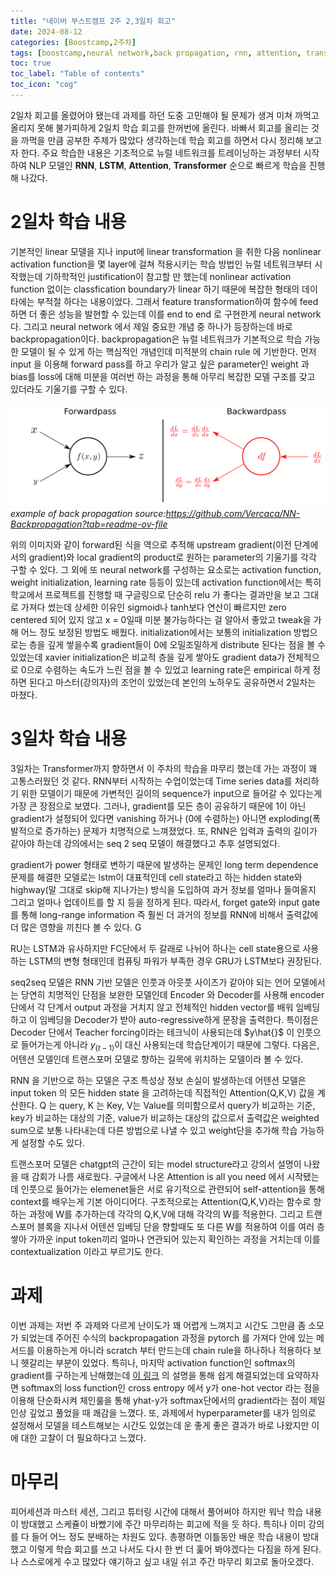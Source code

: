 ```yaml
---
title: "네이버 부스트캠프 2주 2,3일차 회고"
date: 2024-08-12
categories: [Boostcamp,2주차]
tags: [boostcamp,neural network,back propagation, rnn, attention, transformer]
toc: true
toc_label: "Table of contents"
toc_icon: "cog"
---
```


2일차 회고를 올렸어야 됐는데 과제를 하던 도중 고민해야 될 문제가 생겨 미쳐 까먹고 올리지 못해 불가피하게 2일치 학습 회고를 한꺼번에 올린다. 바빠서 회고를 올리는 것을 까먹을 만큼 공부한 주제가 많았다 생각하는데 학습 회고를 하면서 다시 정리해 보고자 한다.
주요 학습한 내용은 기초적으로 뉴럴 네트워크를 트레이닝하는 과정부터 시작하여 NLP 모델인 **RNN**, **LSTM**, **Attention**, **Transformer** 순으로 빠르게 학습을 진행해 나갔다.

# 2일차 학습 내용

기본적인 linear 모델을 지나 input에 linear transformation 을 취한 다음 nonlinear activation function을 몇 layer에 걸쳐 적용시키는 학습 방법인 뉴럴 네트워크부터 시작했는데 기하학적인 justification이 참고할 만 했는데 nonlinear activation function
없이는 classfication boundary가 linear 하기 때문에 복잡한 형태의 데이타에는 부적절 하다는 내용이었다. 그래서 feature transformation하여 함수에 feed하면 더 좋은 성능을 발현할 수 있는데 이를 end to end 로 구현한게 neural network다. 그리고 neural network
에서 제일 중요한 개념 중 하나가 등장하는데 바로 backpropagation이다. backpropagation은 뉴럴 네트워크가 기본적으로 학습 가능한 모델이 될 수 있게 하는 핵심적인 개념인데 미적분의 chain rule 에 기반한다. 먼저 input 을 이용해 forward pass를 하고 우리가 알고 싶은 parameter인
weight 과 bias를 loss에 대해 미분을 여러번 하는 과정을 통해 아무리 복잡한 모델 구조를 갖고 있더라도 기울기를 구할 수 있다.  


![back-pro](/assets/68747470733a2f2f63646e2d696d616765732d312e6d656469756d2e636f6d2f6d61782f313630302f312a71314d374c47694454697277552d344c634671375f512e706e67.png) _example of back propagation source:https://github.com/Vercaca/NN-Backpropagation?tab=readme-ov-file_


위의 이미지와 같이 forward된 식을 역으로 추적해 upstream gradient(이전 단계에서의 gradient)와 local gradient의 product로 원하는 parameter의 기울기를 각각 구할 수 있다. 그 외에 또 neural network를 구성하는 요소로는 activation function, weight initialization, learning rate 등등이 있는데
activation function에서는 특히 학교에서 프로젝트를 진행할 때 구글링으로 단순히 relu 가 좋다는 결과만을 보고 그대로 가져다 썼는데 상세한 이유인 sigmoid나 tanh보다 연산이 빠르지만 zero centered 되어 있지 않고 x = 0일때 미분 불가능하다는 걸 알아서 좋았고 tweak을 가해 어느 정도 보정된 방법도 배웠다.
initialization에서는 보통의 initialization 방법으로는 층을 깊게 쌓을수록 gradient들이 0에 오밀조밀하게 distribute 된다는 점을 볼 수 있었는데 xavier initialization은 비교적 층을 깊게 쌓아도 gradient data가 전체적으로 0으로 수렴하는 속도가 느린 점을 볼 수 있었고 learning rate은 empirical 하게 
정하면 된다고 마스터(강의자)의 조언이 있었는데 본인의 노하우도 공유하면서 2일차는 마쳤다.

# 3일차 학습 내용

3일차는 Transformer까지 향하면서 이 주차의 학습을 마무리 했는데 가는 과정이 꽤 고통스러웠던 것 같다. RNN부터 시작하는 수업이었는데 Time series data를 처리하기 위한 모델이기 때문에 가변적인 길이의 sequence가 input으로 들어갈 수 있다는게 가장 큰 장점으로 보였다. 그러나, gradient를 모든 층이 공유하기 때문에 1이 아닌 gradient가 
설정되어 있다면 vanishing 하거나 (0에 수렴하는) 아니면 exploding(폭발적으로 증가하는) 문제가 치명적으로 느껴졌었다. 또, RNN은 입력과 출력의 길이가 같아야 하는데 강의에서는 seq 2 seq 모델이 해결했다고 추후 설명되었다. 

gradient가 power 형태로 변하기 때문에 발생하는 문제인 long term dependence 문제를 해결한 모델로는 lstm이 대표적인데 cell state라고 하는 hidden state와 
highway(말 그대로 skip해 지나가는) 방식을 도입하여 과거 정보를 얼마나 들여올지 그리고 얼마나 업데이트를 할 지 등을 정하게 된다. 따라서, forget gate와 input gate 를 통해 long-range information 즉 훨씬 더 과거의 정보를 RNN에 비해서 출력값에 더 많은 영향을 끼친다 볼 수 있다. G

RU는 LSTM과 유사하지만 FC단에서 두 갈래로 나뉘어
하나는 cell state용으로 사용하는 LSTM의 변형 형태인데 컴퓨팅 파워가 부족한 경우 GRU가 LSTM보다 권장된다. 

seq2seq 모델은 RNN 기반 모델은 인풋과 아웃풋 사이즈가 같아야 되는 언어 모델에서는 당연히 치명적인 단점을 보완한 모델인데 Encoder 와 Decoder를 사용해 encoder 단에서 각 단계서 output 과정을 거치지 않고 전체적인 hidden vector를 배워 임베딩하고 이 임베딩을 Decoder가 받아 auto-regressive하게 문장을 출력한다. 특이점은 Decoder 단에서 Teacher forcing이라는 테크닉이 사용되는데 $y\hat{}$ 이 인풋으로 들어가는게 아니라 $y_(t-1)$이 대신 사용되는데 학습단계이기 때문에 그렇다. 다음은, 어텐션 모델인데 트랜스포머 모델로 향하는 길목에 위치하는 모델이라 볼 수 있다.

RNN 을 기반으로 하는 모델은 구조 특성상 정보 손실이 발생하는데 어텐션 모델은 input token 의 모든 hidden state 을 고려하는데 직접적인 Attention(Q,K,V) 값을 계산한다. Q 는 query, K 는 Key, V는 Value를 의미함으로서 query가 비교하는 기준, key가 비교하는 대상의 기준, value가 비교하는 대상의 값으로서 출력값은 weighted sum으로 보통 나타내는데 다른 방법으로 나낼 수 있고 weight단을 추가해 학습 가능하게 설정할 수도 있다.  

트랜스포머 모델은 chatgpt의 근간이 되는 model structure라고 강의서 설명이 나왔을 때 감회가 나름 새로웠다. 구글에서 나온 Attention is all you need 에서 시작됐는데 인풋으로 들어가는 elemenet들은 서로 유기적으로 관련되어 self-attention을 통해 context를 배우는게 기본 아이디어다. 구조적으로는 Attention(Q,K,V)라는 함수로 향하는 과정에 W를 추가하는데 각각의 Q,K,V에 대해 각각의 W를 적용한다. 그리고 트랜스포머 블록을 지나서 어텐션 임베딩 단을 향할때도 또 다른 W를 적용하여 이를 여러 층 쌓아 가까운 input token끼리 얼마나 연관되어 있는지 확인하는 과정을 거치는데 이를 contextualization 이라고 부르기도 한다.  

# 과제

이번 과제는 저번 주 과제와 다르게 난이도가 꽤 어렵게 느껴지고 시간도 그만큼 좀 소모가 되었는데 주어진 수식의 backpropagation 과정을 pytorch 를 가져다 안에 있는 메서드를 이용하는게 아니라 scratch 부터 만드는데 chain rule을 하나하나 적용하다 보니 헷갈리는 부분이 있었다. 특히나, 마지막 activation function인 softmax의 gradient를 구하는게 난해했는데 [이 링크](https://www.michaelpiseno.com/blog/2021/softmax-gradient/) 의 설명을 통해 쉽게 해결되었는데 요약하자면 softmax의 loss function인 cross entropy 에서 y가 one-hot vector 라는 점을 이용해 단순화시켜 체인룰을 통해 yhat-y가 softmax단에서의 gradient라는 점이 제일 인상 깊었고 풀었을 때 쾌감을 느꼈다. 또, 과제에서 hyperparameter를 내가 임의로 설정해서 모델을 테스트해보는 시간도 있었는데 운 좋게 좋은 결과가 바로 나왔지만 이에 대한 고찰이 더 필요하다고 느꼈다.

# 마무리
피어세션과 마스터 세션, 그리고 튜터링 시간에 대해서 풀어써야 하지만 워낙 학습 내용이 방대했고 스케쥴이 바빴기에 주간 마무리하는 회고에 적을 듯 하다. 특히나 이미 강의를 다 들어 어느 정도 분배하는 차원도 있다. 총평하면 이틀동안 배운 학습 내용이 방대했고 이렇게 학습 회고를 쓰고 나서도 다시 한 번 더 훑어 봐야겠다는 다짐을 하게 된다. 나 스스로에게 수고 많았다 얘기하고 싶고 내일 쉬고 주간 마무리 회고로 돌아오겠다.
